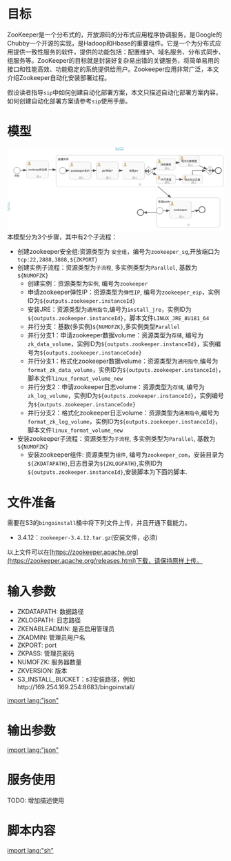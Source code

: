 # 目标
ZooKeeper是一个分布式的，开放源码的分布式应用程序协调服务，是Google的Chubby一个开源的实现，是Hadoop和Hbase的重要组件。它是一个为分布式应用提供一致性服务的软件，提供的功能包括：配置维护、域名服务、分布式同步、组服务等。ZooKeeper的目标就是封装好复杂易出错的关键服务，将简单易用的接口和性能高效、功能稳定的系统提供给用户。Zookeeper应用非常广泛，本文介绍Zookeeper自动化安装部署过程。

假设读者指导`sip`中如何创建自动化部署方案，本文只描述自动化部署方案内容，如何创建自动化部署方案请参考`sip`使用手册。

# 模型
![zookeeper版模型](../asset/apache_zookeeper_model.jpg)
本模型分为3个步骤，其中有2个子流程：
* 创建zookeeper安全组:资源类型为 `安全组`，编号为`zookeeper_sg`,开放端口为`tcp:22,2888,3888,${ZKPORT}`
* 创建实例子流程：资源类型为`子流程`, 多实例类型为`Parallel`, 基数为`${NUMOFZK}`
  - 创建实例：资源类型为`实例`, 编号为`zookeeper`
  - 申请zookeeper弹性IP：资源类型为`弹性IP`, 编号为`zookeeper_eip`，实例ID为`${outputs.zookeeper.instanceId}`
  - 安装JRE：资源类型为`通用指令`,编号为`install_jre`，实例ID为`${outputs.zookeeper.instanceId}`，脚本文件`LINUX_JRE_8U181_64`
  - 并行分支：基数(多实例)`${NUMOFZK}`,多实例类型`Parallel`
  - 并行分支1：申请zookeeper数据volume：资源类型为`存储`, 编号为`zk_data_volume`，实例ID为`${outputs.zookeeper.instanceId}`，实例编号为`${outputs.zookeeper.instanceCode}`
  - 并行分支1：格式化zookeeper数据volume：资源类型为`通用指令`,编号为`format_zk_data_volume`，实例ID为`${outputs.zookeeper.instanceId}`，脚本文件`linux_format_volume_new`
  - 并行分支2：申请zookeeper日志volume：资源类型为`存储`, 编号为`zk_log_volume`，实例ID为`${outputs.zookeeper.instanceId}`，实例编号为`${outputs.zookeeper.instanceCode}`
  - 并行分支2：格式化zookeeper日志volume：资源类型为`通用指令`,编号为`format_zk_log_volume`，实例ID为`${outputs.zookeeper.instanceId}`，脚本文件`linux_format_volume_new`
* 安装zookeeper子流程：资源类型为`子流程`, 多实例类型为`Parallel`, 基数为`${NUMOFZK}`
  - 安装zookeeper组件: 资源类型为`组件`, 编号为`zookeeper_com`，安装目录为`${ZKDATAPATH}`,日志目录为`${ZKLOGPATH}`,实例ID为`${outputs.zookeeper.instanceId}`,安装脚本为下面的脚本.

# 文件准备
需要在S3的`bingoinstall`桶中将下列文件上传，并且开通下载能力。
* 3.4.12：`zookeeper-3.4.12.tar.gz`(安装文件，必须)

以上文件可以在[https://zookeeper.apache.org](https://zookeeper.apache.org/releases.html)下载，请保持原样上传。

# 输入参数

* ZKDATAPATH: 数据路径
* ZKLOGPATH: 日志路径
* ZKENABLEADMIN: 是否启用管理员
* ZKADMIN:  管理员用户名
* ZKPORT: port
* ZKPASS: 管理员密码
* NUMOFZK: 服务器数量
* ZKVERSION: 版本
* S3_INSTALL_BUCKET：s3安装路径，例如http://169.254.169.254:8683/bingoinstall/

[import lang:"json"](../parameters/parameters.zk.3.4.12.json)
# 输出参数
[import lang:"json"](../parameters/outputs.zk.3.4.12.json)
# 服务使用
TODO: 增加描述使用
# 脚本内容

[import lang:"sh"](../scirpts/install_zk.sh)
